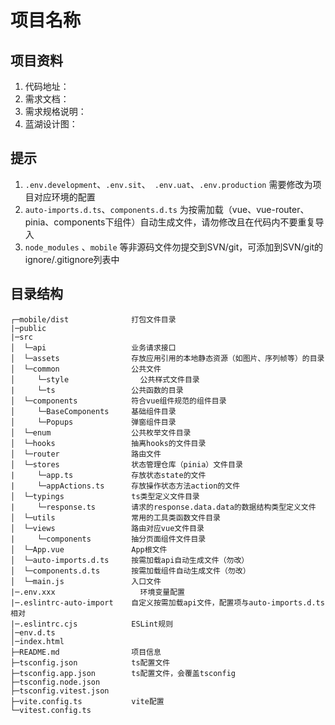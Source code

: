 <!--
 * @Author: dushuai
 * @Date: 2023-03-17 09:30:38
 * @LastEditors: dushuai
 * @LastEditTime: 2023-03-21 16:54:06
 * @description: 框架说明
-->
# 项目名称

## 项目资料

1. 代码地址：
2. 需求文档：
3. 需求规格说明：
4. 蓝湖设计图：

## 提示

1. `.env.development`、`.env.sit`、` .env.uat`、`.env.production` 需要修改为项目对应环境的配置
2. `auto-imports.d.ts`、`components.d.ts` 为按需加载（vue、vue-router、pinia、components下组件）自动生成文件，请勿修改且在代码内不要重复导入
3. `node_modules` 、`mobile` 等非源码文件勿提交到SVN/git，可添加到SVN/git的ignore/.gitignore列表中

## 目录结构

```
┌─mobile/dist              打包文件目录
|─public
|─src
│  └─api          	       业务请求接口
│  └─assets            	   存放应用引用的本地静态资源（如图片、序列帧等）的目录
│  └─common            	   公共文件
│     └─style            	 公共样式文件目录
|     └─ts                 公共函数的目录
│  └─components            符合vue组件规范的组件目录
│     └─BaseComponents     基础组件目录
│     └─Popups             弹窗组件目录
│  └─enum                  公共枚举文件目录
│  └─hooks                 抽离hooks的文件目录
│  └─router                路由文件
│  └─stores                状态管理仓库（pinia）文件目录
|     └─app.ts             存放状态state的文件
|     └─appActions.ts      存放操作状态方法action的文件
│  └─typings               ts类型定义文件目录
|     └─response.ts        请求的response.data.data的数据结构类型定义文件
│  └─utils                 常用的工具类函数文件目录
│  └─views                 路由对应vue文件目录
|     └─components         抽分页面组件文件目录
│  └─App.vue               App根文件
│  └─auto-imports.d.ts     按需加载api自动生成文件（勿改）
│  └─components.d.ts       按需加载组件自动生成文件（勿改）
│  └─main.js               入口文件
|─.env.xxx              	 环境变量配置
|─.eslintrc-auto-import    自定义按需加载api文件，配置项与auto-imports.d.ts相对
|─.eslintrc.cjs            ESLint规则
│─env.d.ts
│─index.html
├─README.md                项目信息
├─tsconfig.json            ts配置文件
├─tsconfig.app.json        ts配置文件，会覆盖tsconfig
├─tsconfig.node.json
├─tsconfig.vitest.json
├─vite.config.ts           vite配置
└─vitest.config.ts
```